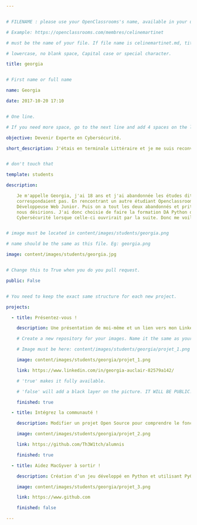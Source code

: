```yaml
---


# FILENAME : please use your OpenClassrooms's name, available in your url.

# Example: https://openclassrooms.com/membres/celinemartinet

# must be the name of your file. If file name is celinemartinet.md, title is celinemartinet.

# lowercase, no blank space, Capital case or special character.

title: georgia


# First name or full name

name: Georgia

date: 2017-10-20 17:10


# One line.

# If you need more space, go to the next line and add 4 spaces on the left, as in 'description'.

objective: Devenir Experte en Cybersécurité.

short_description: J'étais en terminale Littéraire et je me suis reconvertie dans le Développement.J'aime Star Wars et Doctor 					Who. Voilà.


# don't touch that

template: students

description:

    Je m'appelle Georgia, j'ai 18 ans et j'ai abandonnée les études dites lambda à 3 mois du BAC car elles ne me
    correspondaient pas. En rencontrant un autre étudiant Openclassrooms, je me suis orientée dans la même formation que lui,
    Développeuse Web Junior. Puis on a tout les deux abandonnés et prit un chemin différent car nous n'y trouvions pas ce que 
    nous désirions. J'ai donc choisie de faire la formation DA Python dans le but de faire la formation Experte en 
    Cybersécurité lorsque celle-ci ouvrirait par la suite. Donc me voilà parmis vous ! 


# image must be located in content/images/students/georgia.png

# name should be the same as this file. Eg: georgia.png

image: content/images/students/georgia.jpg


# Change this to True when you do you pull request.

public: False


# You need to keep the exact same structure for each new project.

projects:

  - title: Présentez-vous !

    description: Une présentation de moi-même et un lien vers mon LinkedIn.

    # Create a new repository for your images. Name it the same as your nickname and profile picture.

    # Image must be here: content/images/students/georgia/projet_1.png

    image: content/images/students/georgia/projet_1.png

    link: https://www.linkedin.com/in/georgia-auclair-82579a142/

    # 'true' makes it fully available.

    # 'false' will add a black layer on the picture. IT WILL BE PUBLIC!

    finished: true

  - title: Intégrez la communauté !

    description: Modifier un projet Open Source pour comprendre le fonctionnement de Git, de Github et des pull requests. 

    image: content/images/students/georgia/projet_2.png

    link: https://github.com/Th3W1tch/alumnis

    finished: true

  - title: Aidez MacGyver à sortir !

    description: Création d’un jeu développé en Python et utilisant PyGame.

    image: content/images/students/georgia/projet_3.png

    link: https://www.github.com

    finished: false

---
```

